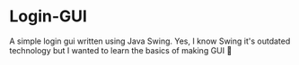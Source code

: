 # Login-GUI
A simple login gui written using Java Swing.
Yes, I know Swing it's outdated technology but I wanted to learn the basics of making GUI 🤪
